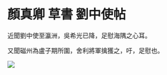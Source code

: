 # 顏真卿 草書 劉中使帖

近聞劉中使至瀛洲，吳希光已降，足慰海隅之心耳。

又聞磁州為盧子期所圍，舍利將軍擒獲之，吁，足慰也。

![](/assets/arts/14_唐_颜真卿_刘中使帖.jpg)